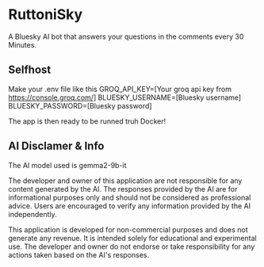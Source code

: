 # RuttoniSky

A Bluesky AI bot that answers your questions in the comments every 30 Minutes.

## Selfhost

Make your .env file like this
GROQ_API_KEY=[Your groq api key from https://console.groq.com/]
BLUESKY_USERNAME=[Bluesky username]
BLUESKY_PASSWORD=[Bluesky password]

The app is then ready to be runned truh Docker!

## AI Disclamer & Info

The AI model used is gemma2-9b-it

The developer and owner of this application are not responsible for any content generated by the AI. The responses provided by the AI are for informational purposes only and should not be considered as professional advice. Users are encouraged to verify any information provided by the AI independently.

This application is developed for non-commercial purposes and does not generate any revenue. It is intended solely for educational and experimental use. The developer and owner do not endorse or take responsibility for any actions taken based on the AI's responses.
